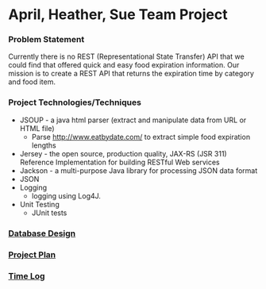 # April, Heather, Sue Team Project 

### Problem Statement

Currently there is no REST (Representational State Transfer) API that we could find that 
offered quick and easy food expiration information. Our mission is to create a REST API 
that returns the expiration time by category and food item.


### Project Technologies/Techniques 

* JSOUP - a java html parser (extract and manipulate data from URL or HTML file)
  * Parse http://www.eatbydate.com/ to extract simple food expiration lengths
* Jersey - the open source, production quality, JAX-RS (JSR 311) Reference Implementation 
  for building RESTful Web services
* Jackson - a multi-purpose Java library for processing JSON data format
* JSON
* Logging
  * logging using Log4J. 
* Unit Testing
  * JUnit tests 

### [Database Design](foodexpiration.sql)

### [Project Plan](ProjectPlan.md)

### [Time Log](TimeLog.md)
